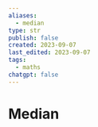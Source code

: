 ```yaml
---
aliases:
  - median
type: str
publish: false
created: 2023-09-07
last_edited: 2023-09-07
tags:
  - maths
chatgpt: false
---
```

# Median